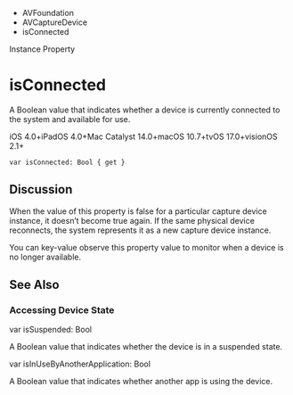 

- AVFoundation
- AVCaptureDevice
-  isConnected 

Instance Property

# isConnected

A Boolean value that indicates whether a device is currently connected to the system and available for use.

iOS 4.0+iPadOS 4.0+Mac Catalyst 14.0+macOS 10.7+tvOS 17.0+visionOS 2.1+

``` source
var isConnected: Bool { get }
```

## Discussion

When the value of this property is false for a particular capture device instance, it doesn’t become true again. If the same physical device reconnects, the system represents it as a new capture device instance.

You can key-value observe this property value to monitor when a device is no longer available.

## See Also

### Accessing Device State

var isSuspended: Bool

A Boolean value that indicates whether the device is in a suspended state.

var isInUseByAnotherApplication: Bool

A Boolean value that indicates whether another app is using the device.

